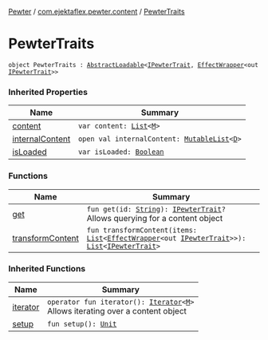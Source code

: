 [Pewter](../../index.md) / [com.ejektaflex.pewter.content](../index.md) / [PewterTraits](./index.md)

# PewterTraits

`object PewterTraits : `[`AbstractLoadable`](../../com.ejektaflex.pewter.lib/-abstract-loadable/index.md)`<`[`IPewterTrait`](../../com.ejektaflex.pewter.api.core.traits/-i-pewter-trait.md)`, `[`EffectWrapper`](../../com.ejektaflex.pewter.api.core/-effect-wrapper/index.md)`<out `[`IPewterTrait`](../../com.ejektaflex.pewter.api.core.traits/-i-pewter-trait.md)`>>`

### Inherited Properties

| Name | Summary |
|---|---|
| [content](../../com.ejektaflex.pewter.lib/-abstract-loadable/content.md) | `var content: `[`List`](https://kotlinlang.org/api/latest/jvm/stdlib/kotlin.collections/-list/index.html)`<`[`M`](../../com.ejektaflex.pewter.lib/-abstract-loadable/index.md#M)`>` |
| [internalContent](../../com.ejektaflex.pewter.lib/-abstract-loadable/internal-content.md) | `open val internalContent: `[`MutableList`](https://kotlinlang.org/api/latest/jvm/stdlib/kotlin.collections/-mutable-list/index.html)`<`[`D`](../../com.ejektaflex.pewter.lib/-abstract-loadable/index.md#D)`>` |
| [isLoaded](../../com.ejektaflex.pewter.lib/-abstract-loadable/is-loaded.md) | `var isLoaded: `[`Boolean`](https://kotlinlang.org/api/latest/jvm/stdlib/kotlin/-boolean/index.html) |

### Functions

| Name | Summary |
|---|---|
| [get](get.md) | `fun get(id: `[`String`](https://kotlinlang.org/api/latest/jvm/stdlib/kotlin/-string/index.html)`): `[`IPewterTrait`](../../com.ejektaflex.pewter.api.core.traits/-i-pewter-trait.md)`?`<br>Allows querying for a content object |
| [transformContent](transform-content.md) | `fun transformContent(items: `[`List`](https://kotlinlang.org/api/latest/jvm/stdlib/kotlin.collections/-list/index.html)`<`[`EffectWrapper`](../../com.ejektaflex.pewter.api.core/-effect-wrapper/index.md)`<out `[`IPewterTrait`](../../com.ejektaflex.pewter.api.core.traits/-i-pewter-trait.md)`>>): `[`List`](https://kotlinlang.org/api/latest/jvm/stdlib/kotlin.collections/-list/index.html)`<`[`IPewterTrait`](../../com.ejektaflex.pewter.api.core.traits/-i-pewter-trait.md)`>` |

### Inherited Functions

| Name | Summary |
|---|---|
| [iterator](../../com.ejektaflex.pewter.lib/-abstract-loadable/iterator.md) | `operator fun iterator(): `[`Iterator`](https://kotlinlang.org/api/latest/jvm/stdlib/kotlin.collections/-iterator/index.html)`<`[`M`](../../com.ejektaflex.pewter.lib/-abstract-loadable/index.md#M)`>`<br>Allows iterating over a content object |
| [setup](../../com.ejektaflex.pewter.lib/-abstract-loadable/setup.md) | `fun setup(): `[`Unit`](https://kotlinlang.org/api/latest/jvm/stdlib/kotlin/-unit/index.html) |
